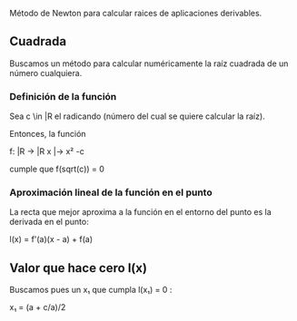 Método de Newton para calcular raices de aplicaciones derivables.

## Cuadrada
Buscamos un método para calcular numéricamente la raíz cuadrada de un número cualquiera.


### Definición de la función 

Sea c \in |R el radicando (número del cual se quiere calcular la raíz).

Entonces, la función 

f: |R -> |R
x |-> x² -c

cumple que f(sqrt(c)) = 0

### Aproximación lineal de la función en el punto 
La recta que mejor aproxima a la función en el entorno del punto es la derivada en el punto:

l(x) = f'(a)(x - a) + f(a)

## Valor que hace cero l(x)

Buscamos pues un x₁ que cumpla l(x₁) = 0 :

x₁ = (a + c/a)/2

